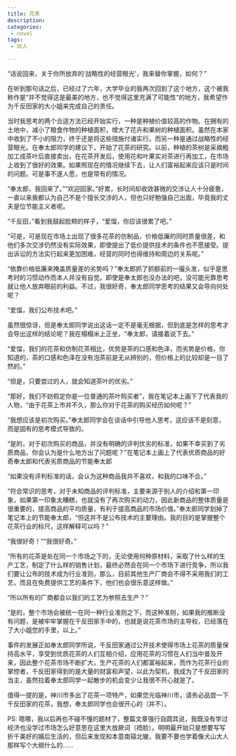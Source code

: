 ```yaml
---
title: 花茶
description:
categories:
 - novel
tags:
 - 同人

---
```


“话说回来，关于你所放弃的‘战略性的经营眼光’，我来替你掌握，如何？”

<!-- more -->

在听到那句话之后，已经过了六年，大学毕业的我再次回到了这个地方，这个被我称作是“并不觉得这是最美的地方，也不觉得这里充满了可能性”的地方，我希望作为千反田家的大小姐来完成自己的责任。

当时我思考的两个合适方法已经开始实行，一种是种植价值较高的作物。在拥有的土地中，减小了粮食作物的种植面积，增大了花卉和果树的种植面积。虽然在本家中收到了不小的阻力，终于还是将这些措施付诸实行。而另一种是通过战略性的经营眼光。在奉太郎同学的建议下，开始了花茶的研究。以前，种植的茶树是采摘粗加工成茶叶后直接卖出，在花茶开发后，使用花和叶果实对茶进行再加工，在市场上收到了很好的效果。如果照现在的情况继续下去，让人们富裕起来应该只是时间的问题。可是事不遂人愿，也是常有的情况。

“奉太郎，我回来了。”“欢迎回家。”好累，长时间却收效甚微的交涉让人十分疲惫，一直以来我都认为自己不是个擅长交涉的人，但也只好勉强自己出面，毕竟我的丈夫是位节能主义者呢。

“千反田，”看到我鼓起脸颊的样子，“爱馏，你应该很累了吧。”

“可是，可是现在市场上出现了很多花茶的仿制品，价格低廉的同时质量很差，和他们多次交涉仍然没有实际效果，即使提出了低价提供技术的条件也不愿接受。提出诉讼的方法实行起来更加困难，经营的同时也得维持和周边的关系呢。”

“依靠价格低廉来掩盖质量差的劣势吗？”奉太郎抓了抓额前的一撮头发，似乎是思考时的习惯动作而本人并没有自觉。即使是奉太郎也没办法的吧，没可能光靠思考就让他人放弃眼前的利益。不过，我很好奇，奉太郎同学思考的结果又会导向何处呢？

“爱馏，我们公布技术吧。”

虽然很惊讶，但是奉太郎同学说出这话一定不是毫无根据，但到底是怎样的思考才会导出这样的结论呢？我在榻榻米上正坐，“奉太郎，请接着说下去。”

“爱馏，我们的花茶和仿制花茶相比，优势是茶的口感和色泽，而劣势是价格，你知道的，茶的口感和色泽在没有泡茶前是无从辨别的，但价格上的比较却是一目了然的。”

“但是，只要尝过的人，就会知道茶叶的优劣。”

“那好，我们不妨假定你是一位普通的茶叶购买者”，我在笔记本上画下了代表我的人物，“由于花茶上市并不久，那么你对于花茶的购买经历如何呢？”

“我想应该是初次购买。”奉太郎同学会在谈话中引导他人思考，这应该不是刻意，而是固有的思考模式导致的。

“是的，对于初次购买的商品，并没有明确的评判优劣的标准，如果不幸买到了劣质商品，你会认为是什么地方出了问题呢？”在笔记本上画上了代表优质商品的好奇奉太郎和代表劣质商品的节能奉太郎

“如果没有评判标准的话，会认为这种商品我并不喜欢，和我的口味不合。”

“符合常识的思考，对于未知商品的评判标准，主要来源于别人的介绍和第一印象，如果第一印象太糟糕，也就没有了再次购买的动力，因此新商品的整体质量是很重要的，提高商品的平均质量，有利于提高商品的市场价值。”奉太郎同学划掉了笔记本上的节能奉太郎，“但这并不是公布技术的主要理由。我的目的是掌握整个花茶行业的标尺，这样解释可以吗？”

“我很好奇！”“我很好奇。”

“所有的花茶是处在同一个市场之下的，无论使用何种原材料，采取了什么样的生产工艺，制定了什么样的销售计划，最终必然会在同一个市场下进行竞争，所以我们要让公布的技术成为行业准则，那么，目前其他生产厂商会不得不采用我们的工艺，而且在免费提供工艺的条件下，他们也会很乐意这样做。”

“所以所有的厂商都会以我们的工艺为参照去生产？”

“是的，整个市场会被统一在同一种行业准则之下，而这种准则，如果我的推断没有问题，是被牢牢掌握在千反田家手中的，也就是说花茶市场的主导权，已经落在了大小姐您的手里，以上。”

事件的发展正如奉太郎同学所说，千反田家通过公开技术使得市场上花茶的质量保持高水平，享受到优质花茶的人们互相介绍，应用花茶的习惯在人们当中普及开来，因此整个花茶市场不断扩大，生产花茶的人们都富裕起来，而作为花茶行业的掌控者，千反田家得到的是大量的财富和声望，以此为契机，我成为了千反田家的当主，虽然拉着奉太郎同学一起散步的机会变少让我很不开心就是了。

值得一提的是，神川市多出了花茶一项特产，如果您光临神川市，请务必品尝一下千反田家的花茶，我想，奉太郎同学也会很开心的（并不）。

 

PS: 嗯哪，我以后再也不碰不懂的题材了，整篇文章强行自圆其说，我既没有学过经济也没学过市场怎么好意思在这里大放厥词（捂脸）。明明最开始只是想要写写折千美好的婚后生活的，但后来发现和本意南辕北辙，我要不要也学着像犬山大人那样写个大纲什么的……